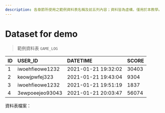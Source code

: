 ```yaml
---
description: 各章節所使用之範例資料表名稱及前五列內容；資料皆為虛構，僅用於本教學。
---
```


# Dataset for demo

> 範例資料表 `GAME_LOG`

| ID | USER\_ID | DATETIME | SCORE |
| :--- | :--- | :--- | :--- |
| 1 | iwoehfieowe1232 | 2021-01-21 19:32:02 | 30403 |
| 2 | keowjpwfej323 | 2021-01-21 19:43:04 | 9304 |
| 3 | iwoehfieowe1232 | 2021-01-21 19:51:19 | 1837 |
| 4 | 3ewpoeejeo93043 | 2021-01-21 20:03:47 | 56074 |

資料表檔案：

